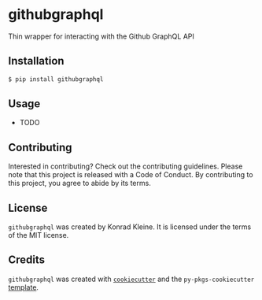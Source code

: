 # githubgraphql

Thin wrapper for interacting with the Github GraphQL API

## Installation

```bash
$ pip install githubgraphql
```

## Usage

- TODO

## Contributing

Interested in contributing? Check out the contributing guidelines. Please note that this project is released with a Code of Conduct. By contributing to this project, you agree to abide by its terms.

## License

`githubgraphql` was created by Konrad Kleine. It is licensed under the terms of the MIT license.

## Credits

`githubgraphql` was created with [`cookiecutter`](https://cookiecutter.readthedocs.io/en/latest/) and the `py-pkgs-cookiecutter` [template](https://github.com/py-pkgs/py-pkgs-cookiecutter).
